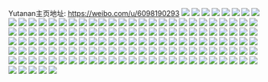 Yutanan主页地址: https://weibo.com/u/6098190293 
![](https://wx4.sinaimg.cn/mw2000/006EHnRXly1h975d1t8ztj32c02c0x6p.jpg) 
![](https://wx4.sinaimg.cn/mw2000/006EHnRXly1h975d64vx5j31sg1sg7wh.jpg) 
![](https://wx4.sinaimg.cn/mw2000/006EHnRXly1h8so9si1hvj30n00p0djw.jpg) 
![](https://wx4.sinaimg.cn/mw2000/006EHnRXly1h8kk7ublnhj32c02c0kjl.jpg) 
![](https://wx4.sinaimg.cn/mw2000/006EHnRXly1h8kk7w56ebj32c02c0b2b.jpg) 
![](https://wx4.sinaimg.cn/mw2000/006EHnRXly1h8kk80a6baj32c02c07wi.jpg) 
![](https://wx4.sinaimg.cn/mw2000/006EHnRXly1h8kk8tcsa9j32c02c04qq.jpg) 
![](https://wx4.sinaimg.cn/mw2000/006EHnRXly1h8kk7yjsexj32c02c0b29.jpg) 
![](https://wx4.sinaimg.cn/mw2000/006EHnRXly1h8kk8v0mq1j31ei1ei7kn.jpg) 
![](https://wx4.sinaimg.cn/mw2000/006EHnRXly1h8d3tvdrcrj30u00u0agp.jpg) 
![](https://wx4.sinaimg.cn/mw2000/006EHnRXly1h8d3tukqlrj30u00u0qcu.jpg) 
![](https://wx4.sinaimg.cn/mw2000/006EHnRXly1h7xhlaeafwj31sc1sce81.jpg) 
![](https://wx4.sinaimg.cn/mw2000/006EHnRXly1h7xhl77xjfj32c02c0b29.jpg) 
![](https://wx4.sinaimg.cn/mw2000/006EHnRXly1h7s6fsmc1zj30u00u0jvx.jpg) 
![](https://wx4.sinaimg.cn/mw2000/006EHnRXly1h7s6ftq4t8j30dc0dcgml.jpg) 
![](https://wx4.sinaimg.cn/mw2000/006EHnRXly1h7s6fthmypj30u00u0q9y.jpg) 
![](https://wx4.sinaimg.cn/mw2000/006EHnRXly1h7s6fsy4npj30dc0dct9n.jpg) 
![](https://wx4.sinaimg.cn/mw2000/006EHnRXly1h7s6i1b9owj30u00u0tdo.jpg) 
![](https://wx4.sinaimg.cn/mw2000/006EHnRXly1h7k792winpj30u00u00yo.jpg) 
![](https://wx4.sinaimg.cn/mw2000/006EHnRXly1h7k7925qkdj30jc0jc40x.jpg) 
![](https://wx4.sinaimg.cn/mw2000/006EHnRXly1h7k793jqi2j30u00u043w.jpg) 
![](https://wx4.sinaimg.cn/mw2000/006EHnRXly1h6zbwv1b92j30u00u03zj.jpg) 
![](https://wx4.sinaimg.cn/mw2000/006EHnRXly1h6zbwvcdfij30u00u079a.jpg) 
![](https://wx4.sinaimg.cn/mw2000/006EHnRXly1h6zbww0rhgj30u00u0gnf.jpg) 
![](https://wx4.sinaimg.cn/mw2000/006EHnRXly1h6zby8h9c6j30u00u07bo.jpg) 
![](https://wx4.sinaimg.cn/mw2000/006EHnRXly1h6zby96xd1j30u00u0tfa.jpg) 
![](https://wx4.sinaimg.cn/mw2000/006EHnRXly1h62wt65jlrj32c02c07wi.jpg) 
![](https://wx4.sinaimg.cn/mw2000/006EHnRXly1h62ws964cjj32c02c01kx.jpg) 
![](https://wx4.sinaimg.cn/mw2000/006EHnRXly1h5j6lilfnqj32c02c0e81.jpg) 
![](https://wx4.sinaimg.cn/mw2000/006EHnRXly1h5j6ljaqogj32c02c0hdt.jpg) 
![](https://wx4.sinaimg.cn/mw2000/006EHnRXly1h5j6lhv26qj32c02c0hdt.jpg) 
![](https://wx4.sinaimg.cn/mw2000/006EHnRXly1h5j6ljloboj312u12uwss.jpg) 
![](https://wx4.sinaimg.cn/mw2000/006EHnRXly1h5fpesvx7pj30u00u07b9.jpg) 
![](https://wx4.sinaimg.cn/mw2000/006EHnRXly1h5fpeshyx6j30u00u0n2y.jpg) 
![](https://wx4.sinaimg.cn/mw2000/006EHnRXly1h5fpfmiw2fj30u00u0ahm.jpg) 
![](https://wx4.sinaimg.cn/mw2000/006EHnRXly1h5dlvc9r1dj30u00u078o.jpg) 
![](https://wx4.sinaimg.cn/mw2000/006EHnRXly1h4j4yesks0j30u00u044j.jpg) 
![](https://wx4.sinaimg.cn/mw2000/006EHnRXly1h4j4yd6keoj30u00u0tfy.jpg) 
![](https://wx4.sinaimg.cn/mw2000/006EHnRXly1h4j4y21zddj30u00u0tdg.jpg) 
![](https://wx4.sinaimg.cn/mw2000/006EHnRXly1h4j4y7hi2wj30u00u0gqy.jpg) 
![](https://wx4.sinaimg.cn/mw2000/006EHnRXly1h4j4y47rm5j30u00u07a1.jpg) 
![](https://wx4.sinaimg.cn/mw2000/006EHnRXly1h4j4y65hmhj30u00u0n42.jpg) 
![](https://wx4.sinaimg.cn/mw2000/006EHnRXly1h4j4y0ka6kj30u00u0dkm.jpg) 
![](https://wx4.sinaimg.cn/mw2000/006EHnRXly1h4j4ybs9f6j30u00u0dli.jpg) 
![](https://wx4.sinaimg.cn/mw2000/006EHnRXly1h4j4yakj6wj30u00u044n.jpg) 
![](https://wx4.sinaimg.cn/mw2000/006EHnRXly1h44jubrax0j32c02c0e81.jpg) 
![](https://wx4.sinaimg.cn/mw2000/006EHnRXly1h44jug4dwej31b81hye81.jpg) 
![](https://wx4.sinaimg.cn/mw2000/006EHnRXly1h3p6xyad1ej315o2bce81.jpg) 
![](https://wx4.sinaimg.cn/mw2000/006EHnRXly1h3p6xzhp0tj315o2bce81.jpg) 
![](https://wx4.sinaimg.cn/mw2000/006EHnRXly1h3p6y08hutj30zq1zf7l5.jpg) 
![](https://wx4.sinaimg.cn/mw2000/006EHnRXly1h3p6y1ogspj315o2bchdt.jpg) 
![](https://wx4.sinaimg.cn/mw2000/006EHnRXly1h3p6y3aip1j315o2bce81.jpg) 
![](https://wx4.sinaimg.cn/mw2000/006EHnRXly1h3p6y4et7fj315o2bcb29.jpg) 
![](https://wx4.sinaimg.cn/mw2000/006EHnRXly1h3p6y5h3fyj315o2bc4qp.jpg) 
![](https://wx4.sinaimg.cn/mw2000/006EHnRXly1h3p6y7rucbj315o2bc4qp.jpg) 
![](https://wx4.sinaimg.cn/mw2000/006EHnRXly1h3p6xwpfykj315o2bc7wh.jpg) 
![](https://wx4.sinaimg.cn/mw2000/006EHnRXly1h2akzte2nlj32ds1scqv5.jpg) 
![](https://wx4.sinaimg.cn/mw2000/006EHnRXly1h2al04uv29j31ds0n0h6e.jpg) 
![](https://wx4.sinaimg.cn/mw2000/006EHnRXly1h2al0750cwj32de1nhhdt.jpg) 
![](https://wx4.sinaimg.cn/mw2000/006EHnRXly1h2akzl4ehtj31hr255hdt.jpg) 
![](https://wx4.sinaimg.cn/mw2000/006EHnRXly1h2al08ssctj32c02c01kx.jpg) 
![](https://wx4.sinaimg.cn/mw2000/006EHnRXly1h2al0d7dm3j32ds1sc4qq.jpg) 
![](https://wx4.sinaimg.cn/mw2000/006EHnRXly1h25s5f8zblj30s50s843h.jpg) 
![](https://wx4.sinaimg.cn/mw2000/006EHnRXly1h25saxzle8j30u00u0wl9.jpg) 
![](https://wx4.sinaimg.cn/mw2000/006EHnRXly1h25s5ddjfbj30u00u0te4.jpg) 
![](https://wx4.sinaimg.cn/mw2000/006EHnRXly1h25sb5oesuj30u00u0wjz.jpg) 
![](https://wx4.sinaimg.cn/mw2000/006EHnRXly1h1xz28oy8fj32c02c0kjl.jpg) 
![](https://wx4.sinaimg.cn/mw2000/006EHnRXly1h1xz2jl1kvj32c02c01kx.jpg) 
![](https://wx4.sinaimg.cn/mw2000/006EHnRXly1h1xz2h832jj32c02c0qv5.jpg) 
![](https://wx4.sinaimg.cn/mw2000/006EHnRXly1h1xz2m7bnzj32c02c0npd.jpg) 
![](https://wx4.sinaimg.cn/mw2000/006EHnRXly1h1her1pniwj32c02c0000.jpg) 
![](https://wx4.sinaimg.cn/mw2000/006EHnRXly1h1her54l8cj31sc1sckjl.jpg) 
![](https://wx4.sinaimg.cn/mw2000/006EHnRXly1h18z3143mkj31sc1sckjl.jpg) 
![](https://wx4.sinaimg.cn/mw2000/006EHnRXly1h14zdmzagkj31sc1sckjl.jpg) 
![](https://wx4.sinaimg.cn/mw2000/006EHnRXly1h14zezc19ij32c02c01ky.jpg) 
![](https://wx4.sinaimg.cn/mw2000/006EHnRXly1h14zegp948j32c02c0x6p.jpg) 
![](https://wx4.sinaimg.cn/mw2000/006EHnRXly1h14zem3l6sj32c02c0x6p.jpg) 
![](https://wx4.sinaimg.cn/mw2000/006EHnRXly1h14zf27r2kj32c02c0e82.jpg) 
![](https://wx4.sinaimg.cn/mw2000/006EHnRXly1h14ze3ye4wj32c02c07wi.jpg) 
![](https://wx4.sinaimg.cn/mw2000/006EHnRXly1h14zf565wmj32c02c04qp.jpg) 
![](https://wx4.sinaimg.cn/mw2000/006EHnRXly1h14zf7qmh4j32c02c0npd.jpg) 
![](https://wx4.sinaimg.cn/mw2000/006EHnRXly1h0z84lhi94j30u00u0q90.jpg) 
![](https://wx4.sinaimg.cn/mw2000/006EHnRXly1h0z84mlb3uj30u00u0wk0.jpg) 
![](https://wx4.sinaimg.cn/mw2000/006EHnRXly1h0z84m7u4uj30u00u0gr6.jpg) 
![](https://wx4.sinaimg.cn/mw2000/006EHnRXly1h0z84nil86j30u00u0wl2.jpg) 
![](https://wx4.sinaimg.cn/mw2000/006EHnRXly1h0z84o5d1mj30u00u0446.jpg) 
![](https://wx4.sinaimg.cn/mw2000/006EHnRXly1h0z84r07rzj30u00u0juu.jpg) 
![](https://wx4.sinaimg.cn/mw2000/006EHnRXly1h0z84pfavgj30u00u0447.jpg) 
![](https://wx4.sinaimg.cn/mw2000/006EHnRXly1h0z84qq1uij30u00u0acq.jpg) 
![](https://wx4.sinaimg.cn/mw2000/006EHnRXly1h0orzvrqo4j30u00u0qa3.jpg) 
![](https://wx4.sinaimg.cn/mw2000/006EHnRXly1gzsa0ap85yj30u00u044m.jpg) 
![](https://wx4.sinaimg.cn/mw2000/006EHnRXly1gzsa0ba9ilj30n01dsafq.jpg) 
![](https://wx4.sinaimg.cn/mw2000/006EHnRXly1gzhrsfsnc7j30u00u0aei.jpg) 
![](https://wx4.sinaimg.cn/mw2000/006EHnRXly1gzb4z7j0jwj32c0340e82.jpg) 
![](https://wx4.sinaimg.cn/mw2000/006EHnRXly1gz8oqvlztqj30u00u0wi0.jpg) 
![](https://wx4.sinaimg.cn/mw2000/006EHnRXly1guls6ae9laj60u00u0afh02.jpg) 
![](https://wx4.sinaimg.cn/mw2000/006EHnRXly1guls6awnj6j60u00u0dkn02.jpg) 
![](https://wx4.sinaimg.cn/mw2000/006EHnRXly1guls69yn1mj60u00u00z702.jpg) 
![](https://wx4.sinaimg.cn/mw2000/006EHnRXly1guls6b7g6oj60u00u0wjt02.jpg) 
![](https://wx4.sinaimg.cn/mw2000/006EHnRXly1guls6by55tj60u00u0guf02.jpg) 
![](https://wx4.sinaimg.cn/mw2000/006EHnRXly1guls6bizg6j60u00u0dln02.jpg) 
![](https://wx4.sinaimg.cn/mw2000/006EHnRXly1gssdsklwfyj30u00u079v.jpg) 
![](https://wx4.sinaimg.cn/mw2000/006EHnRXly1gssdskyyhyj30u01dkn4b.jpg) 
![](https://wx4.sinaimg.cn/mw2000/006EHnRXly1gssdsmbyscj30u00u0n2x.jpg) 
![](https://wx4.sinaimg.cn/mw2000/006EHnRXly1gssdsmluljj30u00u0n3e.jpg) 
![](https://wx4.sinaimg.cn/mw2000/006EHnRXly1gssdso5ppuj30u00u0gs5.jpg) 
![](https://wx4.sinaimg.cn/mw2000/006EHnRXly1gssdslwhmpj30u00u0n2b.jpg) 
![](https://wx4.sinaimg.cn/mw2000/006EHnRXly1gssdsmy2zhj30u00u0q95.jpg) 
![](https://wx4.sinaimg.cn/mw2000/006EHnRXly1gssdsjpi08j30u00u0tdo.jpg) 
![](https://wx4.sinaimg.cn/mw2000/006EHnRXly1gssdsnql05j30u00u07c7.jpg) 
![](https://wx4.sinaimg.cn/mw2000/006EHnRXly1gs2m6v5xxhj30rp0rpdlw.jpg) 
![](https://wx4.sinaimg.cn/mw2000/006EHnRXly1grmiyrhvfhj30u00u0afe.jpg) 
![](https://wx4.sinaimg.cn/mw2000/006EHnRXly1grmiyg2u75j30u00u0wke.jpg) 
![](https://wx4.sinaimg.cn/mw2000/006EHnRXly1grmizywon9j30u00u0q9c.jpg) 
![](https://wx4.sinaimg.cn/mw2000/006EHnRXly1grmiyszcmoj30u00u016x.jpg) 
![](https://wx4.sinaimg.cn/mw2000/006EHnRXly1grmiytnz00j30u00u07at.jpg) 
![](https://wx4.sinaimg.cn/mw2000/006EHnRXly1grmiypjgqvj30u00u00zw.jpg) 
![](https://wx4.sinaimg.cn/mw2000/006EHnRXly1grmizy6i9rj30u00u07c0.jpg) 
![](https://wx4.sinaimg.cn/mw2000/006EHnRXly1grmizzupamj30u00u0109.jpg) 
![](https://wx4.sinaimg.cn/mw2000/006EHnRXly1grmizxggs1j30u00u0n55.jpg) 
![](https://wx4.sinaimg.cn/mw2000/006EHnRXly1grk6h60n08j30u00u0jwl.jpg) 
![](https://wx4.sinaimg.cn/mw2000/006EHnRXly1grk6h4prp7j30u00u0n27.jpg) 
![](https://wx4.sinaimg.cn/mw2000/006EHnRXly1grk6h43imsj30u00u0q8s.jpg) 
![](https://wx4.sinaimg.cn/mw2000/006EHnRXly1grk6k5lwz1j30u00u011r.jpg) 
![](https://wx4.sinaimg.cn/mw2000/006EHnRXly1grk6h5ht21j30u00u047j.jpg) 
![](https://wx4.sinaimg.cn/mw2000/006EHnRXly1grk6ibi2tpj30u00u0gsg.jpg) 
![](https://wx4.sinaimg.cn/mw2000/006EHnRXly1grk6k44avfj30u00u0n5a.jpg) 
![](https://wx4.sinaimg.cn/mw2000/006EHnRXly1grk6h6odr3j30u00u0gqg.jpg) 
![](https://wx4.sinaimg.cn/mw2000/006EHnRXly1grk6k4u5m8j30u00u045j.jpg) 
![](https://wx4.sinaimg.cn/mw2000/006EHnRXly1grgn54j8ytj32c02c0npe.jpg) 
![](https://wx4.sinaimg.cn/mw2000/006EHnRXly1grgn4u5i0aj33402c0qp4.jpg) 
![](https://wx4.sinaimg.cn/mw2000/006EHnRXly1grgn4w9ff8j32c02c0qu2.jpg) 
![](https://wx4.sinaimg.cn/mw2000/006EHnRXly1grgn4xhn3tj32c02c0kea.jpg) 
![](https://wx4.sinaimg.cn/mw2000/006EHnRXly1grgn4ynvixj32c02c01kx.jpg) 
![](https://wx4.sinaimg.cn/mw2000/006EHnRXly1grgn4q5brzj32c02c0qm1.jpg) 
![](https://wx4.sinaimg.cn/mw2000/006EHnRXly1grgn51gyk2j32c02c0e09.jpg) 
![](https://wx4.sinaimg.cn/mw2000/006EHnRXly1grgn52esjpj31j81j8ndc.jpg) 
![](https://wx4.sinaimg.cn/mw2000/006EHnRXly1grgn53cctfj32c02c04pl.jpg) 
